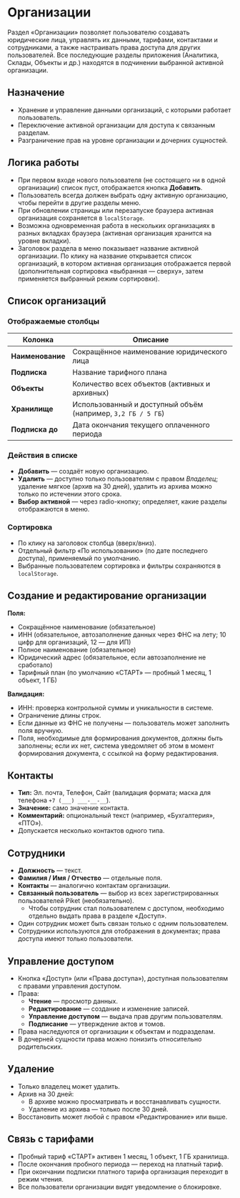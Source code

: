 # Организации

Раздел «Организации» позволяет пользователю создавать юридические лица, управлять их данными, тарифами, контактами и сотрудниками, а также настраивать права доступа для других пользователей. Все последующие разделы приложения (Аналитика, Склады, Объекты и др.) находятся в подчинении выбранной активной организации.

## Назначение

- Хранение и управление данными организаций, с которыми работает пользователь.
- Переключение активной организации для доступа к связанным разделам.
- Разграничение прав на уровне организации и дочерних сущностей.

## Логика работы

- При первом входе нового пользователя (не состоящего ни в одной организации) список пуст, отображается кнопка **Добавить**.
- Пользователь всегда должен выбрать одну активную организацию, чтобы перейти в другие разделы меню.
- При обновлении страницы или перезапуске браузера активная организация сохраняется в `localStorage`.
- Возможна одновременная работа в нескольких организациях в разных вкладках браузера (активная организация хранится на уровне вкладки).
- Заголовок раздела в меню показывает название активной организации. По клику на название открывается список организаций, в котором активная организация отображается первой (дополнительная сортировка «выбранная — сверху», затем применяется выбранный режим сортировки).


## Список организаций

### Отображаемые столбцы
| Колонка           | Описание                                   |
|-------------------|---------------------------------------------|
| **Наименование**  | Сокращённое наименование юридического лица |
| **Подписка**      | Название тарифного плана                    |
| **Объекты**       | Количество всех объектов (активных и архивных) |
| **Хранилище**     | Использованный и доступный объём (например, `3,2 ГБ / 5 ГБ`) |
| **Подписка до**   | Дата окончания текущего оплаченного периода |

### Действия в списке
- **Добавить** — создаёт новую организацию.
- **Удалить** — доступно только пользователям с правом *Владелец*; удаление мягкое (архив на 30 дней), удалить из архива можно только по истечении этого срока.
- **Выбор активной** — через radio-кнопку; определяет, какие разделы отображаются в меню.

### Сортировка
- По клику на заголовок столбца (вверх/вниз).
- Отдельный фильтр «По использованию» (по дате последнего доступа), применяемый по умолчанию.
- Выбранные пользователем сортировка и фильтры сохраняются в `localStorage`.

## Создание и редактирование организации

**Поля:**
- Сокращённое наименование (обязательное)
- ИНН (обязательное, автозаполнение данных через ФНС на лету; 10 цифр для организаций, 12 — для ИП)
- Полное наименование (обязательное)
- Юридический адрес (обязательное, если автозаполнение не сработало)
- Тарифный план (по умолчанию «СТАРТ» — пробный 1 месяц, 1 объект, 1 ГБ)

**Валидация:**
- ИНН: проверка контрольной суммы и уникальности в системе.
- Ограничение длины строк.
- Если данные из ФНС не получены — пользователь может заполнить поля вручную.
- Поля, необходимые для формирования документов, должны быть заполнены; если их нет, система уведомляет об этом в момент формирования документа, с ссылкой на форму редактирования.

## Контакты

- **Тип:** Эл. почта, Телефон, Сайт (валидация формата; маска для телефона `+7 (___) ___-__-__`).
- **Значение:** само значение контакта.
- **Комментарий:** опциональный текст (например, «Бухгалтерия», «ПТО»).
- Допускается несколько контактов одного типа.

## Сотрудники

- **Должность** — текст.
- **Фамилия / Имя / Отчество** — отдельные поля.
- **Контакты** — аналогично контактам организации.
- **Связанный пользователь** — выбор из всех зарегистрированных пользователей Piket (необязательно).
  - Чтобы сотрудник стал пользователем с доступом, необходимо отдельно выдать права в разделе «Доступ».
- Один сотрудник может быть связан только с одним пользователем.
- Сотрудники используются для отображения в документах; права доступа имеют только пользователи.

## Управление доступом

- Кнопка «Доступ» (или «Права доступа»), доступная пользователям с правами управления доступом.
- Права:
  - **Чтение** — просмотр данных.
  - **Редактирование** — создание и изменение записей.
  - **Управление доступом** — выдача прав другим пользователям.
  - **Подписание** — утверждение актов и томов.
- Права наследуются от организации к объектам и подразделам.
- В дочерней сущности права можно понизить относительно родительских.

## Удаление

- Только владелец может удалить.
- Архив на 30 дней:
  - В архиве можно просматривать и восстанавливать сущности.
  - Удаление из архива — только после 30 дней.
- Восстановить может любой с правом «Редактирование» или выше.

## Связь с тарифами

- Пробный тариф «СТАРТ» активен 1 месяц, 1 объект, 1 ГБ хранилища.
- После окончания пробного периода — переход на платный тариф.
- При окончании подписки платного тарифа организация переходит в режим чтения.
- Все пользователи организации видят уведомление о блокировке.
